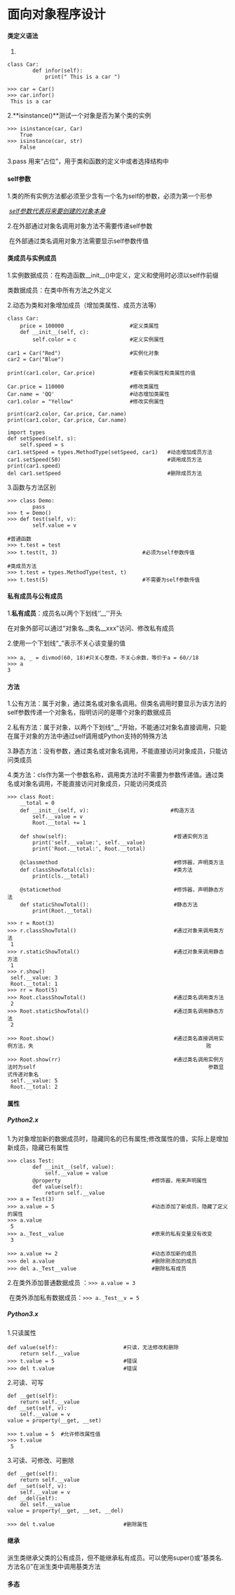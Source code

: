 # 面向对象程序设计

#### 类定义语法

1.

```
class Car: 
	    def infor(self):
        	print(" This is a car ") 
        
>>> car = Car()
>>> car.infor()
 This is a car
```

2.**isinstance()**测试一个对象是否为某个类的实例

```
>>> isinstance(car, Car)
	True
>>> isinstance(car, str)
	False
```

3.pass 用来“占位”，用于类和函数的定义中或者选择结构中

#### self参数

1.类的所有实例方法都必须至少含有一个名为self的参数，必须为第一个形参

​    *<u>self参数代表将来要创建的对象本身</u>*

2.在外部通过对象名调用对象方法不需要传递self参数

​    在外部通过类名调用对象方法需要显示self参数传值

#### 类成员与实例成员

1.实例数据成员：在构造函数__init__()中定义，定义和使用时必须以self作前缀

   类数据成员：在类中所有方法之外定义

2.动态为类和对象增加成员（增加类属性、成员方法等)

```
class Car:
    price = 100000                     #定义类属性
    def __init__(self, c):
        self.color = c                 #定义实例属性

car1 = Car("Red")                      #实例化对象
car2 = Car("Blue")

print(car1.color, Car.price)           #查看实例属性和类属性的值

Car.price = 110000                     #修改类属性
Car.name = 'QQ'                        #动态增加类属性
car1.color = "Yellow"                  #修改实例属性

print(car2.color, Car.price, Car.name)
print(car1.color, Car.price, Car.name)

import types
def setSpeed(self, s): 
    self.speed = s
car1.setSpeed = types.MethodType(setSpeed, car1)   #动态增加成员方法
car1.setSpeed(50)                                  #调用成员方法
print(car1.speed)
del car1.setSpeed                                  #删除成员方法
```

3.函数与方法区别

```
>>> class Demo:
		pass
>>> t = Demo()
>>> def test(self, v):
		self.value = v	

#普通函数
>>> t.test = test
>>> t.test(t, 3)                           #必须为self参数传值

#类成员方法
>>> t.test = types.MethodType(test, t)
>>> t.test(5)                              #不需要为self参数传值
```

#### 私有成员与公有成员

1.**私有成员**：成员名以两个下划线‘’__''开头 

在对象外部可以通过“对象名._类名__xxx”访问、修改私有成员

2.使用一个下划线“_”表示不关心该变量的值

```
>>> a, _ = divmod(60, 18)#只关心整商，不关心余数，等价于a = 60//18
>>> a
3
```

#### 方法

1.公有方法：属于对象，通过类名或对象名调用。但类名调用时要显示为该方法的self参数传递一个对象名，指明访问的是哪个对象的数据成员

2.私有方法：属于对象，以两个下划线“__”开始，不能通过对象名直接调用，只能在属于对象的方法中通过self调用或Python支持的特殊方法

3.静态方法：没有参数，通过类名或对象名调用，不能直接访问对象成员，只能访问类成员

4.类方法：cls作为第一个参数名称，调用类方法时不需要为参数传递值。通过类名或对象名调用，不能直接访问对象成员，只能访问类成员

```
>>> class Root:
	__total = 0
	def __init__(self, v):    						#构造方法
		self.__value = v
		Root.__total += 1

	def show(self):          						 #普通实例方法
		print('self.__value:', self.__value)
		print('Root.__total:', Root.__total)

	@classmethod             						 #修饰器，声明类方法
	def classShowTotal(cls): 						 #类方法
		print(cls.__total)

	@staticmethod             						 #修饰器，声明静态方法
	def staticShowTotal():    						 #静态方法
		print(Root.__total)

>>> r = Root(3)
>>> r.classShowTotal()              				 #通过对象来调用类方法
 1
>>> r.staticShowTotal()             				 #通过对象来调用静态方法
 1
>>> r.show()
 self.__value: 3
 Root.__total: 1
>>> rr = Root(5)
>>> Root.classShowTotal()           				 #通过类名调用类方法
 2
>>> Root.staticShowTotal()          				 #通过类名调用静态方法
 2
 
>>> Root.show()    									 #通过类名直接调用实例方法，失                                                       败

>>> Root.show(rr)                                    #通过类名调用实例方法时为self                                                       参数显式传递对象名
 self.__value: 5
 Root.__total: 2
```

#### 属性

##### Python2.x

1.为对象增加新的数据成员时，隐藏同名的已有属性;修改属性的值，实际上是增加新成员，隐藏已有属性

```
>>> class Test:
		def __init__(self, value):
			self.__value = value
	    @property                             #修饰器，用来声明属性
	    def value(self):
	    	return self.__value
>>> a = Test(3)
>>> a.value = 5                               #动态添加了新成员，隐藏了定义的属性
>>> a.value
 5 
>>> a._Test__value                            #原来的私有变量没有改变
 3	 
 
>>> a.value += 2                              #动态添加新的成员
>>> del a.value                               #删除刚添加的成员
>>> del a._Test__value                        #删除私有成员
```

2.在类外添加普通数据成员 ：`>>> a.value = 3`

​    在类外添加私有数据成员：`>>> a._Test__v = 5`

##### Python3.x

1.只读属性

```
def value(self):                     #只读，无法修改和删除
	return self.__value
>>> t.value = 5                      #错误
>>> del t.value                      #错误
```

2.可读、可写

```
def __get(self):
	return self.__value
def __set(self, v):
	self.__value = v
value = property(__get, __set)

>>> t.value = 5  #允许修改属性值
>>> t.value
 5
```

3.可读、可修改、可删除

```
def __get(self):
	return self.__value
def __set(self, v):
	self.__value = v
def __del(self):
	del self.__value
value = property(__get, __set, __del)

>>> del t.value                      #删除属性
```

#### 继承

派生类继承父类的公有成员，但不能继承私有成员。可以使用super()或“基类名.方法名()”在派生类中调用基类方法

#### 多态